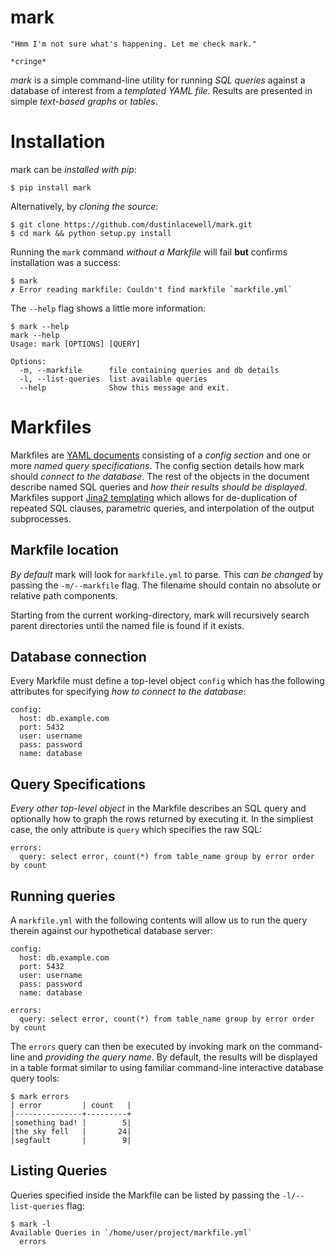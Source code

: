 # mark

    "Hmm I'm not sure what's happening. Let me check mark."

    *cringe*


*mark* is a simple command-line utility for running *SQL queries* against a database of interest from a *templated YAML file*. Results are presented in simple *text-based graphs* or *tables*.


# Installation

mark can be *installed with pip*:

    $ pip install mark

Alternatively, by *cloning the source*:

    $ git clone https://github.com/dustinlacewell/mark.git
    $ cd mark && python setup.py install

Running the `mark` command *without a Markfile* will fail **but** confirms installation was a success:

    $ mark
    ✗ Error reading markfile: Couldn't find markfile `markfile.yml`

The `--help` flag shows a little more information:

    $ mark --help
    mark --help
    Usage: mark [OPTIONS] [QUERY]

    Options:
      -m, --markfile      file containing queries and db details
      -l, --list-queries  list available queries
      --help              Show this message and exit.

# Markfiles

Markfiles are [YAML documents](https://en.wikipedia.org/wiki/YAML) consisting of a *config section* and one or more *named query specifications*. The config section details how mark should *connect to the database*. The rest of the objects in the document describe named SQL queries and *how their results should be displayed*. Markfiles support [Jina2 templating](http://jinja.pocoo.org/docs/dev/) which allows for de-duplication of repeated SQL clauses, parametric queries, and interpolation of the output subprocesses.

## Markfile location

*By default* mark will look for `markfile.yml` to parse. This *can be changed* by passing the `-m/--markfile` flag. The filename should contain no absolute or relative path components.

Starting from the current working-directory, mark will recursively search parent directories until the named file is found if it exists.

## Database connection

Every Markfile must define a top-level object `config` which has the following attributes for specifying *how to connect to the database*:

    config:
      host: db.example.com
      port: 5432
      user: username
      pass: password
      name: database

## Query Specifications

*Every other top-level object* in the Markfile describes an SQL query and optionally how to graph the rows returned by executing it. In the simpliest case, the only attribute is `query` which specifies the raw SQL:

    errors:
      query: select error, count(*) from table_name group by error order by count

## Running queries

A `markfile.yml` with the following contents will allow us to run the query therein against our hypothetical database server:

    config:
      host: db.example.com
      port: 5432
      user: username
      pass: password
      name: database

    errors:
      query: select error, count(*) from table_name group by error order by count

The `errors` query can then be executed by invoking mark on the command-line and *providing the query name*. By default, the results will be displayed in a table format similar to using familiar command-line interactive database query tools:

    $ mark errors
    | error         | count   |
    |---------------+---------+
    |something bad! |        5|
    |the sky fell   |       24|
    |segfault       |        9|


## Listing Queries

Queries specified inside the Markfile can be listed by passing the `-l/--list-queries` flag:

    $ mark -l
    Available Queries in `/home/user/project/markfile.yml`
      errors

